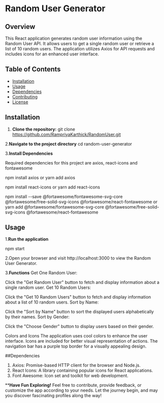 # Random User Generator

## Overview
This React application generates random user information using the Random User API. It allows users to get a single random user or retrieve a list of 10 random users. The application utilizes Axios for API requests and includes icons for an enhanced user interface.

## Table of Contents
- [Installation](#installation)
- [Usage](#usage)
- [Dependencies](#dependencies)
- [Contributing](#contributing)
- [License](#license)

## Installation
1. **Clone the repository:**
   git clone https://github.com/RampriyaKarthick/RandomUser.git

2.**Navigate to the project directory**
   cd random-user-generator

3.**Install Dependencies**

Required dependencies for this project are axios, react-icons and fontawesome

   npm install axios 
or
   yarn add axios


   npm install react-icons 
or
   yarn add react-icons


   npm install --save @fortawesome/fontawesome-svg-core @fortawesome/free-solid-svg-icons @fortawesome/react-fontawesome
or
   yarn add @fortawesome/fontawesome-svg-core @fortawesome/free-solid-svg-icons @fortawesome/react-fontawesome

## Usage
1.**Run the application**

npm start

2.Open your browser and visit http://localhost:3000 to view the Random User Generator.

3.**Functions**
Get One Random User:

Click the "Get Random User" button to fetch and display information about a single random user.
Get 10 Random Users:

Click the "Get 10 Random Users" button to fetch and display information about a list of 10 random users.
Sort by Name:

Click the "Sort by Name" button to sort the displayed users alphabetically by their names.
Sort by Gender:

Click the "Choose Gender" button to display users based on their gender.

Colors and Icons
The application uses cool colors to enhance the user interface.
Icons are included for better visual representation of actions.
The navigation bar has a purple top border for a visually appealing design.

##Dependencies

1. Axios: Promise-based HTTP client for the browser and Node.js.
2. React Icons: A library containing popular icons for React applications.
3. Font Awesome: Icon set and toolkit for web development.


****Have Fun Exploring!**
Feel free to contribute, provide feedback, or customize the app according to your needs. Let the journey begin, and may you discover fascinating profiles along the way!








